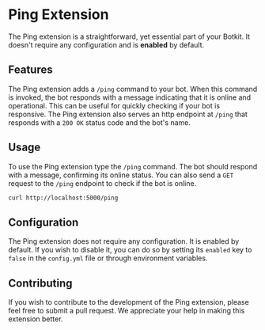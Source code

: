 # Ping Extension

The Ping extension is a straightforward, yet essential part of your Botkit.
It doesn't require any configuration and is **enabled** by default.

## Features

The Ping extension adds a `/ping` command to your bot.
When this command is invoked, the bot responds with a message indicating that it is online and operational.
This can be useful for quickly checking if your bot is responsive.
The Ping extension also serves an http endpoint at `/ping` that responds with a `200 OK` status code and the bot's name.

## Usage

To use the Ping extension type the `/ping` command. The bot should respond with a message, confirming its online status.
You can also send a `GET` request to the `/ping` endpoint to check if the bot is online.

```bash
curl http://localhost:5000/ping
```

## Configuration

The Ping extension does not require any configuration. It is enabled by default. If you wish to disable it, you can do so by setting its `enabled` key to `false` in the `config.yml` file or through environment variables.

## Contributing

If you wish to contribute to the development of the Ping extension, please feel free to submit a pull request. We appreciate your help in making this extension better.
